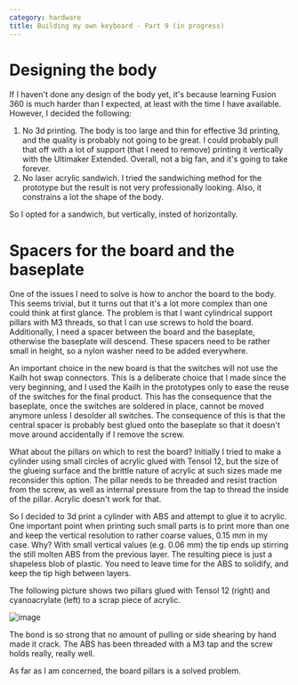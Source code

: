 ```yaml
---
category: hardware
title: Building my own keyboard - Part 9 (in progress)
---
```


# Designing the body

If I haven't done any design of the body yet, it's because learning Fusion 360 is much harder than I expected, at least with the time 
I have available. However, I decided the following:

1. No 3d printing. The body is too large and thin for effective 3d printing, and the quality is probably not going to be great.
I could probably pull that off with a lot of support (that I need to remove) printing it vertically with the Ultimaker Extended.
Overall, not a big fan, and it's going to take forever.
2. No laser acrylic sandwich. I tried the sandwiching method for the prototype but the result is not very professionally looking.
Also, it constrains a lot the shape of the body.

So I opted for a sandwich, but vertically, insted of horizontally.

# Spacers for the board and the baseplate

One of the issues I need to solve is how to anchor the board to the body. This
seems trivial, but it turns out that it's a lot more complex than one could
think at first glance. The problem is that I want cylindrical support pillars with M3
threads, so that I can use screws to hold the board. Additionally, I need a
spacer between the board and the baseplate, otherwise the baseplate will
descend. These spacers need to be rather small in height, so a nylon washer
need to be added everywhere.

An important choice in the new board is that the switches will not use the
Kailh hot swap connectors. This is a deliberate choice that I made since the
very beginning, and I used the Kailh in the prototypes only to ease the reuse
of the switches for the final product. This has the consequence that the baseplate,
once the switches are soldered in place, cannot be moved anymore unless I desolder 
all switches. The consequence of this is that the central spacer is probably best glued
onto the baseplate so that it doesn't move around accidentally if I remove the screw.

What about the pillars on which to rest the board? Initially I tried to make a
cylinder using small circles of acrylic glued with Tensol 12, but the size of
the glueing surface and the brittle nature of acrylic at such sizes made me reconsider
this option. The pillar needs to be threaded and resist traction from the screw, as
well as internal pressure from the tap to thread the inside of the pillar. Acrylic doesn't 
work for that.

So I decided to 3d print a cylinder with ABS and attempt to glue it to acrylic.
One important point when printing such small parts is to print more than one and keep the
vertical resolution to rather coarse values, 0.15 mm in my case. Why? With
small vertical values (e.g. 0.06 mm) the tip ends up stirring the still molten
ABS from the previous layer. The resulting piece is just a shapeless blob of
plastic. You need to leave time for the ABS to solidify, and keep the tip high
between layers. 

The following picture shows two pillars glued with
Tensol 12 (right) and cyanoacrylate (left) to a scrap piece of acrylic. 

![image](https://raw.githubusercontent.com/stefanoborini/keymine/master/pics/IMG-20200106-WA0003.jpg)

The bond is so strong that no amount of pulling or side shearing by hand made
it crack. The ABS has been threaded with a M3 tap and the screw holds really,
really well.

As far as I am concerned, the board pillars is a solved problem.
